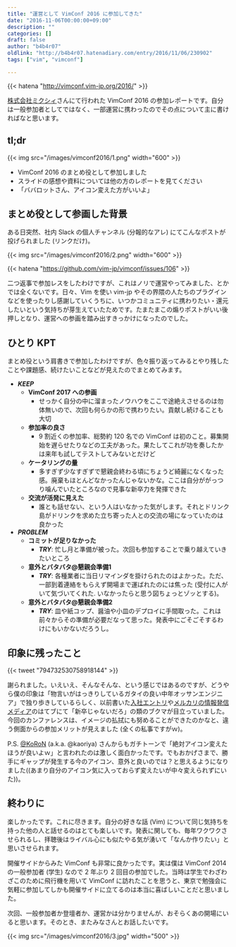 ```yaml
---
title: "運営として VimConf 2016 に参加してきた"
date: "2016-11-06T00:00:00+09:00"
description: ""
categories: []
draft: false
author: "b4b4r07"
oldlink: "http://b4b4r07.hatenadiary.com/entry/2016/11/06/230902"
tags: ["vim", "vimconf"]

---
```


{{< hatena "http://vimconf.vim-jp.org/2016/" >}}

[株式会社ミクシィ](https://mixi.co.jp/company/)さんにて行われた VimConf 2016 の参加レポートです。自分は一般参加者としてではなく、一部運営に携わったのでその点について主に書ければなと思います。

## tl;dr

{{< img src="/images/vimconf2016/1.png" width="600" >}}

- VimConf 2016 のまとめ役として参加しました
- スライドの感想や資料については他の方のレポートを見てください
- 「ババロットさん、アイコン変えた方がいいよ」

## まとめ役として参画した背景

ある日突然、社内 Slack の個人チャンネル (分報的なアレ) にてこんなポストが投げられました (リンクだけ)。

{{< img src="/images/vimconf2016/2.png" width="600" >}}

{{< hatena "https://github.com/vim-jp/vimconf/issues/106" >}}

二つ返事で参加レスをしたわけですが、これはノリで運営やってみました、とかでは全くないです。日々、Vim を使い vim-jp やその界隈の人たちのプラグインなどを使ったりし感謝していくうちに、いつかコミュニティに携わりたい・還元したいという気持ちが芽生えていたためです。たまたまこの煽りポストがいい後押しとなり、運営への参画を踏み出すきっかけになったのでした。

## ひとり KPT

まとめ役という肩書きで参加したわけですが、色々振り返ってみるとやり残したことや課題感、続けたいことなどが見えたのでまとめてみます。

- ***KEEP***
	- **VimConf 2017 への参画**
		- せっかく自分の中に溜まったノウハウをここで途絶えさせるのは勿体無いので、次回も何らかの形で携わりたい。貢献し続けることも大切
	- **参加率の良さ**
		- 9 割近くの参加率、総勢約 120 名での VimConf は初のこと。募集開始を遅らせたりなどの工夫があった。果たしてこれが功を奏したかは来年も試してテストしてみないとだけど
	- **ケータリングの量**
		- 多すぎず少なすぎずで懇親会終わる頃にちょうど綺麗になくなった感。廃棄もほとんどなかったんじゃないかな。ここは自分ががっつり噛んでいたところなので見事な新卒力を発揮できた
	- **交流が活発に見えた**
		- 誰とも話せない、という人はいなかった気がします。それとドリンク島がドリンクを求めた立ち寄った人との交流の場になっていたのは良かった
- ***PROBLEM***
	- **コミットが足りなかった**
		- ***TRY***: 忙し月と準備が被った。次回も参加することで乗り越えていきたいところ
	- **意外とバタバタ@懇親会準備1**
		- ***TRY***: 各種業者に当日リマインダを掛けられたのはよかった。ただ、一部到着連絡をもらえず開場まで運ばれたのには焦った (受付に人がいて気づいてくれた. いなかったらと思う図ちょっとゾッとする)。
	- **意外とバタバタ@懇親会準備2**
		- ***TRY***: 皿や紙コップ、醤油や小皿のデプロイに手間取った。これは前々からその準備が必要だなって思った。発表中にごそごそするわけにもいかないだろうし。

## 印象に残ったこと

{{< tweet "794732530758918144" >}}

謝られました。いえいえ、そんなそんな、という感じではあるのですが、どうやら僕の印象は「物言いがはっきりしているガタイの良い中年オッサンエンジニア」で独り歩きしているらしく、以前書いた[入社エントリ](http://www.tellme.tokyo/entry/2016/10/01/191546)や[メルカリの情報発信メディア](http://mercan.mercari.com/entry/2016/10/18/120000)のはてブにて「新卒じゃないだろ」の類のブクマが目立っていました。今回のカンファレンスは、イメージの払拭にも努めることができたのかなと、違う側面からの参加メリットが見えました (全くの私事ですがｗ)。

P.S. [@KoRoN](https://www.kaoriya.net) (a.k.a. @kaoriya) さんからもガチトーンで「絶対アイコン変えたほうが良いよｗ」と言われたのは激しく面白かったです。でもおかげさまで、勝手にギャップが発生する今のアイコン、意外と良いのでは？と思えるようになりました((あまり自分のアイコン気に入っておらず変えたいが中々変えられずにいた))。

## 終わりに

楽しかったです。これに尽きます。自分の好きな話 (Vim) について同じ気持ちを持った他の人と話せるのはとても楽しいです。発表に関しても、毎年ワクワクさせられるし、拝聴後はライバル心にも似たやる気が湧いて「なんか作りたい」と思いさせられます。

開催サイドからみた VimConf も非常に良かったです。実は僕は VimConf 2014 の一般参加者 (学生) なので 2 年ぶり 2 回目の参加でした。当時は学生でわざわざこのために飛行機を用いて VimConf に訪れたことを思うと、東京で勉強会に気軽に参加してしかも開催サイドに立てるのは本当に喜ばしいことだと思いました。

次回、一般参加者か登壇者か、運営かは分かりませんが、おそらくあの開場にいると思います。そのとき、またみなさんとお話したいです。

{{< img src="/images/vimconf2016/3.jpg" width="500" >}}
